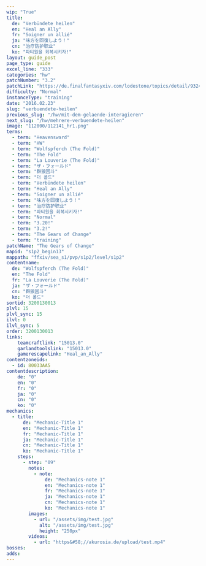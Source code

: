 ```yaml
---
wip: "True"
title:
  de: "Verbündete heilen"
  en: "Heal an Ally"
  fr: "Soigner un allié"
  ja: "味方を回復しよう！"
  cn: "治疗防护职业"
  ko: "파티원을 회복시키자!"
layout: guide_post
page_type: guide
excel_line: "333"
categories: "hw"
patchNumber: "3.2"
patchLink: "https://de.finalfantasyxiv.com/lodestone/topics/detail/93245d34c33358787d1ff90333c4435c65ac6ee5"
difficulty: "Normal"
instanceType: "training"
date: "2016.02.23"
slug: "verbuendete-heilen"
previous_slug: "/hw/mit-dem-gelaende-interagieren"
next_slug: "/hw/mehrere-verbuendete-heilen"
image: "112000/112141_hr1.png"
terms:
  - term: "Heavensward"
  - term: "HW"
  - term: "Wolfspferch (The Fold)"
  - term: "The Fold"
  - term: "La Louverie (The Fold)"
  - term: "ザ・フォールド"
  - term: "群狼困斗"
  - term: "더 폴드"
  - term: "Verbündete heilen"
  - term: "Heal an Ally"
  - term: "Soigner un allié"
  - term: "味方を回復しよう！"
  - term: "治疗防护职业"
  - term: "파티원을 회복시키자!"
  - term: "Normal"
  - term: "3.20!"
  - term: "3.2!"
  - term: "The Gears of Change"
  - term: "training"
patchName: "The Gears of Change"
mapid: "s1p2_begin13"
mappath: "ffxiv/sea_s1/pvp/s1p2/level/s1p2"
contentname:
  de: "Wolfspferch (The Fold)"
  en: "The Fold"
  fr: "La Louverie (The Fold)"
  ja: "ザ・フォールド"
  cn: "群狼困斗"
  ko: "더 폴드"
sortid: 3200130013
plvl: 15
plvl_sync: 15
ilvl: 0
ilvl_sync: 5
order: 3200130013
links:
    teamcraftlink: "15013.0"
    garlandtoolslink: "15013.0"
    gamerescapelink: "Heal_an_Ally"
contentzoneids:
  - id: 80033AA5
contentdescription:
    de: "0"
    en: "0"
    fr: "0"
    ja: "0"
    cn: "0"
    ko: "0"
mechanics:
  - title:
      de: "Mechanic-Title 1"
      en: "Mechanic-Title 1"
      fr: "Mechanic-Title 1"
      ja: "Mechanic-Title 1"
      cn: "Mechanic-Title 1"
      ko: "Mechanic-Title 1"
    steps:
      - step: "09"
        notes:
          - note:
              de: "Mechanics-note 1"
              en: "Mechanics-note 1"
              fr: "Mechanics-note 1"
              ja: "Mechanics-note 1"
              cn: "Mechanics-note 1"
              ko: "Mechanics-note 1"
        images:
          - url: "/assets/img/test.jpg"
            alt: "/assets/img/test.jpg"
            height: "250px"
        videos:
          - url: "https&#58;//akurosia.de/upload/test.mp4"
bosses:
adds:
---
```

